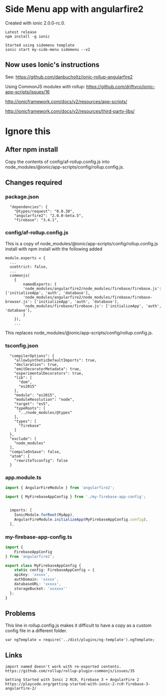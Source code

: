# Side Menu app with angularfire2

Created with ionic 2.0.0-rc.0.
```
Latest release
npm install -g ionic

Started using sidemenu template
ionic start my-side-menu sidemenu --v2
```
## Now uses Ionic's instructions
See: https://github.com/danbucholtz/ionic-rollup-angularfire2

Using CommonJS modules with rollup: 
https://github.com/driftyco/ionic-app-scripts/issues/16

http://ionicframework.com/docs/v2/resources/app-scripts/

http://ionicframework.com/docs/v2/resources/third-party-libs/



# Ignore this
## After npm install
Copy the contents of config/af-rollup.config.js into node_modules/@ionic/app-scripts/config/rollup.config.js.

## Changes required
### package.json
```
  "dependencies": {
    "@types/request": "0.0.30",
    "angularfire2": "2.0.0-beta.5",
    "firebase": "3.4.1", 
```
### config/af-rollup.config.js
This is a copy of node_modules/@ionic/app-scripts/config/rollup.config.js install with npm install with the following added 
```
module.exports = {
  ...
  useStrict: false,
  ...
  commonjs(
    {    
        namedExports: {
        'node_modules/angularfire2/node_modules/firebase/firebase.js': ['initializeApp', 'auth', 'database'],
        'node_modules/angularfire2/node_modules/firebase/firebase-browser.js': ['initializeApp', 'auth', 'database'],
        'node_modules/firebase/firebase.js': ['initializeApp', 'auth', 'database'],
        }
    }),
    ...    
```
This replaces node_modules/@ionic/app-scripts/config/rollup.config.js.

### tsconfig.json
```
  "compilerOptions": {
    "allowSyntheticDefaultImports": true,
    "declaration": true,
    "emitDecoratorMetadata": true,
    "experimentalDecorators": true,
    "lib": [
      "dom",
      "es2015"
    ],
    "module": "es2015",
    "moduleResolution": "node",
    "target": "es5",
    "typeRoots": [
      "../node_modules/@types"
    ],
    "types": [
      "firebase"
    ]    
  },
  "exclude": [
    "node_modules"
  ],
  "compileOnSave": false,
  "atom": {
    "rewriteTsconfig": false
  }
```
### app.module.ts
``` typescript
import { AngularFireModule } from 'angularfire2';

import { MyFirebaseAppConfig } from './my-firebase-app-config';


  imports: [
    IonicModule.forRoot(MyApp),
    AngularFireModule.initializeApp(MyFirebaseAppConfig.config),
  ],
```
### my-firebase-app-config.ts
``` typescript
import {
    FirebaseAppConfig
} from 'angularfire2';

export class MyFirebaseAppConfig {
    static config: FirebaseAppConfig = {
    apiKey: 'xxxxx',
    authDomain: 'xxxxx',
    databaseURL: 'xxxxx',
    storageBucket: 'xxxxxx''
  };
}
```
## Problems
This line in rollup.config.js makes it difficult to have a copy as a custom config file in a different folder.
```
var ngTemplate = require('../dist/plugins/ng-template').ngTemplate;
```

## Links
    import named doesn't work with re-exported contents.
    https://github.com/rollup/rollup-plugin-commonjs/issues/35

    Getting Started with Ionic 2 RC0, Firebase 3 + AngularFire 2
    https://playcode.org/getting-started-with-ionic-2-rc0-firebase-3-angularfire-2/